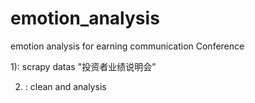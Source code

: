 # emotion_analysis
emotion analysis for earning communication Conference

1):
  scrapy datas "投资者业绩说明会”

2) :
  clean and analysis
